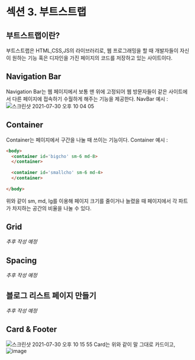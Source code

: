 # 섹션 3. 부트스트랩
## 부트스트랩이란?
부트스트랩은 HTML,CSS,JS의 라이브러리로, 웹 프로그래밍을 할 때 개발자들이 자신이 원하는 기능 혹은 디자인을 가진 페이지의 코드를 저장하고 있는 사이트이다.

## Navigation Bar
Navigation Bar는 웹 페이지에서 보통 맨 위에 고정되어 웹 방문자들이 같은 사이트에서 다른 페이지에 접속하기 수월하게 해주는 기능을 제공한다.
NavBar 예시 :
![스크린샷 2021-07-30 오후 10 04 05](https://user-images.githubusercontent.com/86886489/127656994-098c02c8-3fa8-4547-b146-d937579c3b2c.png)

## Container
Container는 페이지에서 구간을 나눌 때 쓰이는 기능이다.
Container 예시 :
```HTML
<body>
  <container id='bigcho' sm-6 md-8>
  </container>
  
  <container id='smallcho' sm-6 md-4>
  </container> 
    
</body>
```
위와 같이 sm, md, lg를 이용해 페이지 크기를 줄이거나 늘렸을 때 페이지에서 각 파트가 차지하는 공간의 비율을 나눌 수 있다.

## Grid
_추후 작성 예정_

## Spacing
_추후 작성 예정_

## 블로그 리스트 페이지 만들기
_추후 작성 예정_

## Card & Footer
![스크린샷 2021-07-30 오후 10 15 55](https://user-images.githubusercontent.com/86886489/127658353-b06a4b7b-48f8-4fdf-8bfc-b962f3e76988.png)
Card는 위와 같이 말 그대로 카드이고,
![image](https://user-images.githubusercontent.com/86886489/127658469-37ec220c-c97f-4a95-8e54-77b9e0a2eaed.png)
